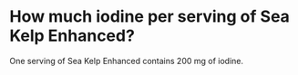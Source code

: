 # How much iodine per serving of Sea Kelp Enhanced?

One serving of Sea Kelp Enhanced contains 200 mg of iodine.